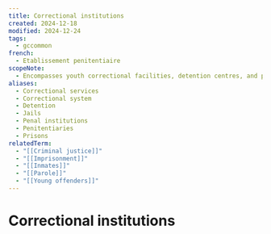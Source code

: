 ```yaml
---
title: Correctional institutions
created: 2024-12-18
modified: 2024-12-24
tags:
  - gccommon
french:
  - Etablissement penitentiaire
scopeNote:
  - Encompasses youth correctional facilities, detention centres, and penitentiaries.
aliases:
  - Correctional services
  - Correctional system
  - Detention
  - Jails
  - Penal institutions
  - Penitentiaries
  - Prisons
relatedTerm:
  - "[[Criminal justice]]"
  - "[[Imprisonment]]"
  - "[[Inmates]]"
  - "[[Parole]]"
  - "[[Young offenders]]"
---
```

# Correctional institutions

